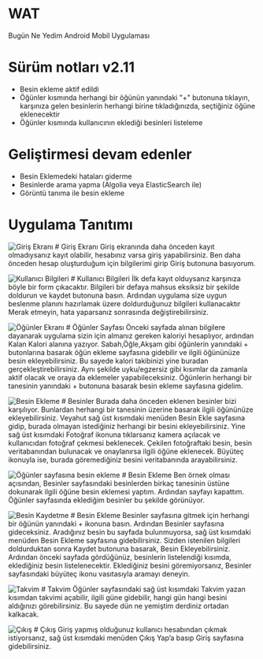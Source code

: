 # WAT
Bugün Ne Yedim Android Mobil Uygulaması

# Sürüm notları v2.11
- Besin ekleme aktif edildi 
- Öğünler kısmında herhangi bir öğünün yanındaki "+" butonuna tıklayın, karşınıza gelen besinlerin herhangi birine tıkladığınızda, seçtiğiniz öğüne eklenecektir
- Öğünler kısmında kullanıcının eklediği besinleri listeleme

# Geliştirmesi devam edenler
- Besin Eklemedeki hataları giderme
- Besinlerde arama yapma (Algolia veya ElasticSearch ile)
- Görüntü tanıma ile besin ekleme

# Uygulama Tanıtımı

![Giriş Ekranı](https://i.hizliresim.com/Oia5ER.jpg) # Giriş Ekranı
Giriş ekranında daha önceden kayıt olmadıysanız kayıt olabilir, hesabınız varsa giriş yapabilirsiniz.
Ben daha önceden hesap oluşturduğum için bilgilerimi girip Giriş butonuna basıyorum.


![Kullanıcı Bilgileri](https://i.hizliresim.com/B2pspe.jpg) # Kullanıcı Bilgileri
İlk defa kayıt olduysanız karşınıza böyle bir form çıkacaktır. Bilgileri bir defaya mahsus eksiksiz bir şekilde doldurun ve kaydet butonuna basın. Ardından uygulama size uygun beslenme planını hazırlamak üzere doldurduğunuz bilgileri kullanacaktır Merak etmeyin, hata yaparsanız sonrasında değiştirebilirsiniz.


![Öğünler Ekranı](https://i.hizliresim.com/rqJ6vW.jpg) # Öğünler Sayfası
Önceki sayfada alınan bilgilere dayanarak uygulama sizin için almanız gereken kaloriyi hesaplıyor, ardından Kalan Kalori alanına yazıyor. Sabah,Öğle,Akşam gibi öğünlerin yanındaki + butonlarına basarak öğün ekleme sayfasına gidebilir ve ilgili öğününüze besin ekleyebilirsiniz. Bu sayede kalori takibinizi yine buradan gerçekleştirebilirsiniz. Aynı şekilde uyku/egzersiz gibi kısımlar da zamanla aktif olacak ve oraya da eklemeler yapabileceksiniz. Öğünlerin herhangi bir tanesinin yanındaki + butonuna basarak besin ekleme sayfasına gidelim.


![Besin Ekleme](https://i.hizliresim.com/GXlpt9.jpg) # Besinler
Burada daha önceden eklenen besinler bizi karşılıyor. Bunlardan herhangi bir tanesinin üzerine basarak ilgili öğününüze ekleyebilirsiniz. Veyahut sağ üst kısımdaki menüden Besin Ekle sayfasına gidip, burada olmayan istediğiniz herhangi bir besini ekleyebilirsiniz. Yine sağ üst kısımdaki Fotoğraf ikonuna tıklarsanız kamera açılacak ve kullanıcıdan fotoğraf çekmesi beklenecek. Çekilen fotoğraftaki besin, besin veritabanından bulunacak ve onaylanırsa ilgili öğüne eklenecek. Büyüteç ikonuyla ise, burada göremediğiniz besini veritabanında arayabilirsiniz.


![Öğünler sayfasına besin ekleme]( https://i.hizliresim.com/dZ7daV.jpg) # Besin Ekleme 
Ben örnek olması açısından, Besinler sayfasındaki besinlerden birkaç tanesinin üstüne dokunarak ilgili öğüne besin eklemesi yaptım. Ardından sayfayı kapattım. Öğünler sayfasında eklediğim besinler bu şekilde görünüyor.



![Besin Kaydetme]( https://i.hizliresim.com/y8V6w7.jpg) # Besin Ekleme 
Besinler sayfasına gitmek için herhangi bir öğünün yanındaki + ikonuna basın. Ardından Besinler sayfasına gideceksiniz. Aradığınız besin bu sayfada bulunmuyorsa, sağ üst kısımdaki menüden Besin Ekleme sayfasına gidebilirsiniz. Sizden istenilen bilgileri doldurduktan sonra Kaydet butonuna basarak, Besin Ekleyebilirsiniz. Ardından önceki sayfada gördüğünüz, besinlerin listelendiği kısımda, eklediğiniz besin listelenecektir. Eklediğiniz besini göremiyorsanız, Besinler sayfasındaki büyüteç ikonu vasıtasıyla aramayı deneyin.


![Takvim](https://i.hizliresim.com/pbablM.jpg) # Takvim
Öğünler sayfasındaki sağ üst kısımdaki Takvim yazan kısımdan takvimi açabilir, ilgili güne gidebilir, hangi gün hangi besini aldığınızı görebilirsiniz.  Bu sayede dün ne yemiştim derdiniz ortadan kalkacak.


![Çıkış](https://i.hizliresim.com/c7iKzT.jpg) # Çıkış
Giriş yapmış olduğunuz kullanıcı hesabından çıkmak istiyorsanız, sağ üst kısımdaki menüden Çıkış Yap’a basıp Giriş sayfasına gidebilirsiniz.



